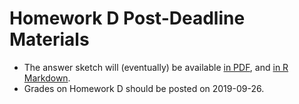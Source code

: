 # Homework D Post-Deadline Materials

- The answer sketch will (eventually) be available [in PDF](https://github.com/THOMASELOVE/2019-431/blob/master/HOMEWORK/D/sketch_D.pdf), and [in R Markdown](https://github.com/THOMASELOVE/2019-431/blob/master/HOMEWORK/D/sketch_D.Rmd).
- Grades on Homework D should be posted on 2019-09-26.
